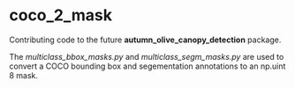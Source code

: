 # coco_2_mask

Contributing code to the future **autumn_olive_canopy_detection** package.

The *multiclass_bbox_masks.py* and *multiclass_segm_masks.py* are used to convert a COCO bounding box and segementation annotations to an np.uint 8 mask.
